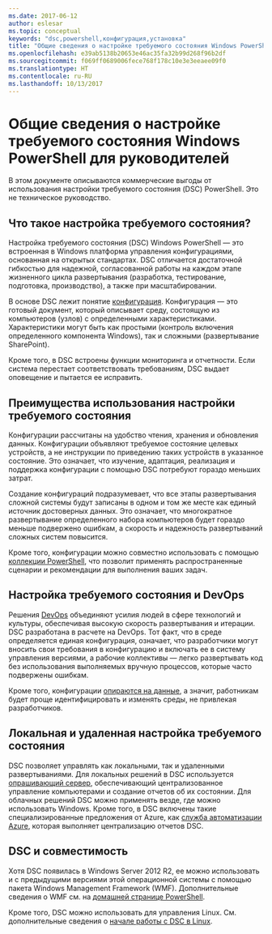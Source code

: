 ```yaml
---
ms.date: 2017-06-12
author: eslesar
ms.topic: conceptual
keywords: "dsc,powershell,конфигурация,установка"
title: "Общие сведения о настройке требуемого состояния Windows PowerShell для руководителей"
ms.openlocfilehash: e39ab5138b20653e46ac35fa32b99d268f96b2df
ms.sourcegitcommit: f069ff0689006fece768f178c10e3e3eeaee09f0
ms.translationtype: HT
ms.contentlocale: ru-RU
ms.lasthandoff: 10/13/2017
---
```

# <a name="desired-state-configuration-overview-for-decision-makers"></a>Общие сведения о настройке требуемого состояния Windows PowerShell для руководителей

В этом документе описываются коммерческие выгоды от использования настройки требуемого состояния (DSC) PowerShell. Это не техническое руководство.

## <a name="what-is-desired-state-configuration"></a>Что такое настройка требуемого состояния?

Настройка требуемого состояния (DSC) Windows PowerShell — это встроенная в Windows платформа управления конфигурациями, основанная на открытых стандартах. DSC отличается достаточной гибкостью для надежной, согласованной работы на каждом этапе жизненного цикла развертывания (разработка, тестирование, подготовка, производство), а также при масштабировании. 

В основе DSC лежит понятие [конфигурация](https://msdn.microsoft.com/en-us/powershell/dsc/configurations).
Конфигурация — это готовый документ, который описывает среду, состоящую из компьютеров (узлов) с определенными характеристиками. Характеристики могут быть как простыми (контроль включения определенного компонента Windows), так и сложными (развертывание SharePoint). 

Кроме того, в DSC встроены функции мониторинга и отчетности. Если система перестает соответствовать требованиям, DSC выдает оповещение и пытается ее исправить. 

## <a name="benefits-of-using-desired-state-configuration"></a>Преимущества использования настройки требуемого состояния

Конфигурации рассчитаны на удобство чтения, хранения и обновления данных. Конфигурации объявляют требуемое состояние целевых устройств, а не инструкции по приведению таких устройств в указанное состояние. Это означает, что изучение, адаптация, реализация и поддержка конфигурации с помощью DSC потребуют гораздо меньших затрат. 

Создание конфигураций подразумевает, что все этапы развертывания сложной системы будут записаны в одном и том же месте как единый источник достоверных данных. Это означает, что многократное развертывание определенного набора компьютеров будет гораздо меньше подвержено ошибкам, а скорость и надежность развертываний сложных систем повысится.

Кроме того, конфигурации можно совместно использовать с помощью [коллекции PowerShell](https://powershellgallery.com), что позволит применять распространенные сценарии и рекомендации для выполнения ваших задач.


## <a name="desired-state-configuration-and-devops"></a>Настройка требуемого состояния и DevOps

Решения [DevOps](http://blogs.technet.com/b/ashleymcglone/archive/2015/11/20/devops-for-n00bs-ie-windows-people.aspx) объединяют усилия людей в сфере технологий и культуры, обеспечивая высокую скорость развертывания и итерации. DSC разработана в расчете на DevOps. Тот факт, что в среде определяется единая конфигурация, означает, что разработчики могут вносить свои требования в конфигурацию и включать ее в систему управления версиями, а рабочие коллективы — легко развертывать код без использования выполняемых вручную процессов, которые часто подвержены ошибкам. 

Кроме того, конфигурации [опираются на данные](https://msdn.microsoft.com/en-us/powershell/dsc/configdata), а значит, работникам будет проще идентифицировать и изменять среды, не привлекая разработчиков. 

## <a name="desired-state-configuration-on--and-off-premises"></a>Локальная и удаленная настройка требуемого состояния

DSC позволяет управлять как локальными, так и удаленными развертываниями. Для локальных решений в DSC используется [опрашивающий сервер](https://msdn.microsoft.com/en-us/powershell/dsc/pullserver), обеспечивающий централизованное управление компьютерами и создание отчетов об их состоянии. Для облачных решений DSC можно применять везде, где можно использовать Windows. Кроме того, в DSC включены такие специализированные предложения от Azure, как [служба автоматизации Azure](https://azure.microsoft.com/en-us/documentation/services/automation/), которая выполняет централизацию отчетов DSC. 

## <a name="dsc-and-compatibility"></a>DSC и совместимость

Хотя DSC появилась в Windows Server 2012 R2, ее можно использовать и с предыдущими версиями этой операционной системы с помощью пакета Windows Management Framework (WMF). Дополнительные сведения о WMF см. на [домашней странице PowerShell](https://msdn.microsoft.com/en-us/powershell/). 

Кроме того, DSC можно использовать для управления Linux. См. дополнительные сведения о [начале работы с DSC в Linux](https://msdn.microsoft.com/en-us/powershell/dsc/lnxgettingstarted).

